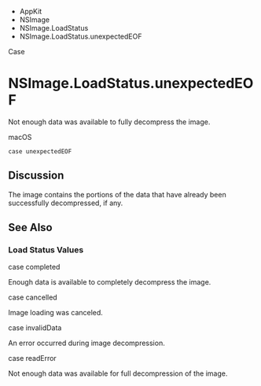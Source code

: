 

- AppKit
- NSImage
- NSImage.LoadStatus
-  NSImage.LoadStatus.unexpectedEOF 

Case

# NSImage.LoadStatus.unexpectedEOF

Not enough data was available to fully decompress the image.

macOS

``` source
case unexpectedEOF
```

## Discussion

The image contains the portions of the data that have already been successfully decompressed, if any.

## See Also

### Load Status Values

case completed

Enough data is available to completely decompress the image.

case cancelled

Image loading was canceled.

case invalidData

An error occurred during image decompression.

case readError

Not enough data was available for full decompression of the image.

